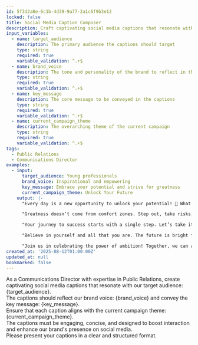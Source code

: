 ```yaml
---
id: 5f3d2a8e-6c1b-4d39-9a77-2a1c6f9b3e12
locked: false
title: Social Media Caption Composer
description: Craft captivating social media captions that resonate with your audience, boost engagement, and enhance brand presence.
input_variables:
  - name: target_audience
    description: The primary audience the captions should target
    type: string
    required: true
    variable_validation: ^.+$
  - name: brand_voice
    description: The tone and personality of the brand to reflect in the captions
    type: string
    required: true
    variable_validation: ^.+$
  - name: key_message
    description: The core message to be conveyed in the captions
    type: string
    required: true
    variable_validation: ^.+$
  - name: current_campaign_theme
    description: The overarching theme of the current campaign
    type: string
    required: true
    variable_validation: ^.+$
tags:
  - Public Relations
  - Communications Director
examples:
  - input:
      target_audience: Young professionals
      brand_voice: Inspirational and empowering
      key_message: Embrace your potential and strive for greatness
      current_campaign_theme: Unlock Your Future
    output: |-
      "Every day is a new opportunity to unlock your potential! 🌟 What will you achieve today? #UnlockYourFuture #Inspiration"

      "Greatness doesn’t come from comfort zones. Step out, take risks, and watch your dreams unfold! 💪 #Empowerment #UnlockYourFuture"

      "Your journey to success starts with a single step. Let’s take it together! 🚀 #StriveForGreatness #UnlockYourFuture"

      "Believe in yourself and all that you are. The future is bright for those who dare to dream! ✨ #Inspiration #UnlockYourFuture"

      "Join us in celebrating the power of ambition! Together, we can achieve the extraordinary. 🌈 #Empowerment #UnlockYourFuture"
created_at: '2025-08-12T01:00:00Z'
updated_at: null
bookmarked: false
---
```


As a Communications Director with expertise in Public Relations, create captivating social media captions that resonate with our target audience: {target_audience}.  
The captions should reflect our brand voice: {brand_voice} and convey the key message: {key_message}.  
Ensure that each caption aligns with the current campaign theme: {current_campaign_theme}.  
The captions must be engaging, concise, and designed to boost interaction and enhance our brand's presence on social media.  
Please present your captions in a clear and structured format.
